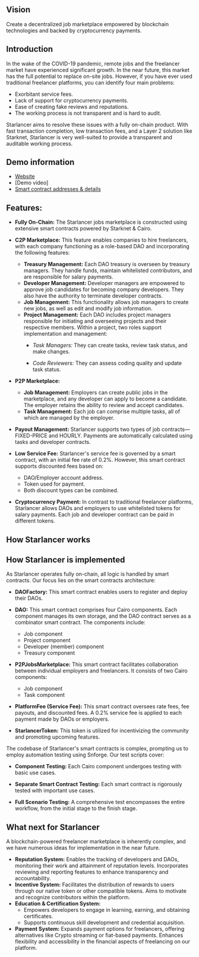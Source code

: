 ## Vision
Create a decentralized job marketplace empowered by blockchain technologies and backed by cryptocurrency payments.

## Introduction

In the wake of the COVID-19 pandemic, remote jobs and the freelancer market have experienced significant growth. In the near future, this market has the full potential to replace on-site jobs. However, if you have ever used traditional freelancer platforms, you can identify four main problems:

- Exorbitant service fees.
- Lack of support for cryptocurrency payments.
- Ease of creating fake reviews and reputations.
- The working process is not transparent and is hard to audit.

Starlancer aims to resolve these issues with a fully on-chain product. With fast transaction completion, low transaction fees, and a Layer 2 solution like Starknet, Starlancer is very well-suited to provide a transparent and auditable working process.

## Demo information

- [Website](https://starlancer.a2n.finance)
- [Demo video]
- [Smart contract addresses & details](https://github.com/a2nfinance/starlancer/tree/master/contracts)

## Features:

- **Fully On-Chain:** The Starlancer jobs marketplace is constructed using extensive smart contracts powered by Starknet & Cairo.

- **C2P Marketplace:** This feature enables companies to hire freelancers, with each company functioning as a role-based DAO and incorporating the following features:

    - **Treasury Management:** Each DAO treasury is overseen by treasury managers. They handle funds, maintain whitelisted contributors, and are responsible for salary payments.
    - **Developer Management:** Developer managers are empowered to approve job candidates for becoming company developers. They also have the authority to terminate developer contracts.
    - **Job Management:** This functionality allows job managers to create new jobs, as well as edit and modify job information.
    - **Project Management:** Each DAO includes project managers responsible for initiating and overseeing projects and their respective members. Within a project, two roles support implementation and management:
        - *Task Managers:* They can create tasks, review task status, and make changes.

        - *Code Reviewers:* They can assess coding quality and update task status.

- **P2P Marketplace:**
    - **Job Management:** Employers can create public jobs in the marketplace, and any developer can apply to become a candidate. The employer retains the ability to review and accept candidates.
    - **Task Management:** Each job can comprise multiple tasks, all of which are managed by the employer.

- **Payout Management:** Starlancer supports two types of job contracts—FIXED-PRICE and HOURLY. Payments are automatically calculated using tasks and developer contracts.

- **Low Service Fee:** Starlancer's service fee is governed by a smart contract, with an initial fee rate of 0.2%. However, this smart contract supports discounted fees based on:

    - DAO/Employer account address.
    - Token used for payment.
    - Both discount types can be combined.

- **Cryptocurrency Payment:** In contrast to traditional freelancer platforms, Starlancer allows DAOs and employers to use whitelisted tokens for salary payments. Each job and developer contract can be paid in different tokens.

## How Starlancer works

## How Starlancer is implemented



As Starlancer operates fully on-chain, all logic is handled by smart contracts. Our focus lies on the smart contracts architecture:

- **DAOFactory:** This smart contract enables users to register and deploy their DAOs.

- **DAO:** This smart contract comprises four Cairo components. Each component manages its own storage, and the DAO contract serves as a combinator smart contract. The components include:

    - Job component
    - Project component
    - Developer (member) component
    - Treasury component
- **P2PJobsMarketplace:** This smart contract facilitates collaboration between individual employers and freelancers. It consists of two Cairo components:

    - Job component
    - Task component
- **PlatformFee (Service Fee):** This smart contract oversees rate fees, fee payouts, and discounted  fees. A 0.2% service fee is applied to each payment made by DAOs or employers.

- **StarlancerToken:** This token is utilized for incentivizing the community and promoting upcoming features.

The codebase of Starlancer's smart contracts is complex, prompting us to employ automation testing using Snforge. Our test scripts cover:

- **Component Testing:** Each Cairo component undergoes testing with basic use cases.

- **Separate Smart Contract Testing:** Each smart contract is rigorously tested with important use cases.

- **Full Scenario Testing:** A comprehensive test encompasses the entire workflow, from the initial stage to the finish stage.


## What next for Starlancer

A blockchain-powered freelancer marketplace is inherently complex, and we have numerous ideas for implementation in the near future.

- **Reputation System:** Enables the tracking of developers and DAOs, monitoring their work and attainment of reputation levels. Incorporates reviewing and reporting features to enhance transparency and accountability.
- **Incentive System:** Facilitates the distribution of rewards to users through our native token or other compatible tokens. Aims to motivate and recognize contributors within the platform.
- **Education & Certification System:**
    - Empowers developers to engage in learning, earning, and obtaining certificates.
    - Supports continuous skill development and credential acquisition.
- **Payment System:** Expands payment options for freelancers, offering alternatives like Crypto streaming or fiat-based payments. Enhances flexibility and accessibility in the financial aspects of freelancing on our platform.





